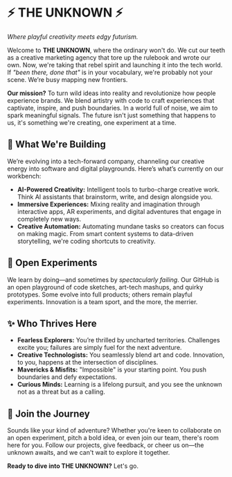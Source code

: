 # ⚡ THE UNKNOWN ⚡

*Where playful creativity meets edgy futurism.*

Welcome to **THE UNKNOWN**, where the ordinary won't do. We cut our teeth as a creative marketing agency that tore up the rulebook and wrote our own. Now, we're taking that rebel spirit and launching it into the tech world. If *"been there, done that"* is in your vocabulary, we're probably not your scene. We’re busy mapping new frontiers.

**Our mission?** To turn wild ideas into reality and revolutionize how people experience brands. We blend artistry with code to craft experiences that captivate, inspire, and push boundaries. In a world full of noise, we aim to spark meaningful signals. The future isn't just something that happens to us, it's something we're creating, one experiment at a time.

## 🚀 What We're Building

We’re evolving into a tech-forward company, channeling our creative energy into software and digital playgrounds. Here’s what’s currently on our workbench:

* **AI-Powered Creativity:** Intelligent tools to turbo-charge creative work. Think AI assistants that brainstorm, write, and design alongside you.
* **Immersive Experiences:** Mixing reality and imagination through interactive apps, AR experiments, and digital adventures that engage in completely new ways.
* **Creative Automation:** Automating mundane tasks so creators can focus on making magic. From smart content systems to data-driven storytelling, we're coding shortcuts to creativity.

## 🧪 Open Experiments

We learn by doing—and sometimes by *spectacularly failing*. Our GitHub is an open playground of code sketches, art-tech mashups, and quirky prototypes. Some evolve into full products; others remain playful experiments. Innovation is a team sport, and the more, the merrier.

## ✨ Who Thrives Here

* **Fearless Explorers:** You’re thrilled by uncharted territories. Challenges excite you; failures are simply fuel for the next adventure.
* **Creative Technologists:** You seamlessly blend art and code. Innovation, to you, happens at the intersection of disciplines.
* **Mavericks & Misfits:** "Impossible" is your starting point. You push boundaries and defy expectations.
* **Curious Minds:** Learning is a lifelong pursuit, and you see the unknown not as a threat but as a calling.

## 🧭 Join the Journey

Sounds like your kind of adventure? Whether you're keen to collaborate on an open experiment, pitch a bold idea, or even join our team, there's room here for you. Follow our projects, give feedback, or cheer us on—the unknown awaits, and we can't wait to explore it together.

**Ready to dive into THE UNKNOWN?** Let's go.

